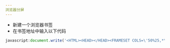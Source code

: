 ```yaml
---
浏览器分屏
---
```

* 新建一个浏览器书签
* 在书签地址中输入以下代码

```javascript
javascript:document.write('<HTML><HEAD></HEAD><FRAMESET COLS=\'50%25,*\'><FRAME SRC='+location.href+'><FRAME SRC='+location.href+'></FRAMESET></HTML>')
```



